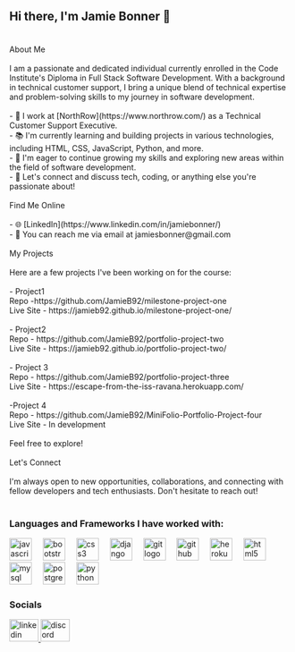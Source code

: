 ## <p align="left">Hi there, I'm Jamie Bonner 👋</p>
<p><br> About Me<br><br>I am a passionate and dedicated individual currently enrolled in the Code Institute's Diploma in Full Stack Software Development. With a background in technical customer support, I bring a unique blend of technical expertise and problem-solving skills to my journey in software development.<br><br>- 💼 I work at [NorthRow](https://www.northrow.com/) as a Technical Customer Support Executive.<br>- 📚 I'm currently learning and building projects in various technologies, including HTML, CSS, JavaScript, Python, and more.<br>- 🌱 I'm eager to continue growing my skills and exploring new areas within the field of software development.<br>- 💬 Let's connect and discuss tech, coding, or anything else you're passionate about!<br><br>Find Me Online<br><br>- 🌐 [LinkedIn](https://www.linkedin.com/in/jamiebonner/)<br>- 📧 You can reach me via email at jamiesbonner@gmail.com<br><br>My Projects<br><br>Here are a few projects I've been working on for the course:<br><br>- Project1 <br>Repo -https://github.com/JamieB92/milestone-project-one<br>Live Site - https://jamieb92.github.io/milestone-project-one/<br><br>- Project2<br>Repo - https://github.com/JamieB92/portfolio-project-two<br>Live Site - https://jamieb92.github.io/portfolio-project-two/<br><br>- Project 3<br>Repo - https://github.com/JamieB92/portfolio-project-three<br>Live Site - https://escape-from-the-iss-ravana.herokuapp.com/<br><br>-Project 4<br>Repo - https://github.com/JamieB92/MiniFolio-Portfolio-Project-four<br>Live Site - In development<br><br>Feel free to explore!<br><br>Let's Connect<br><br>I'm always open to new opportunities, collaborations, and connecting with fellow developers and tech enthusiasts. Don't hesitate to reach out!</p>

#


### Languages and Frameworks I have worked with:
<div align="left">
  <img src="https://cdn.jsdelivr.net/gh/devicons/devicon/icons/javascript/javascript-original.svg" height="40" alt="javascript logo"  />
  <img width="12" />
  <img src="https://cdn.jsdelivr.net/gh/devicons/devicon/icons/bootstrap/bootstrap-original.svg" height="40" alt="bootstrap logo"  />
  <img width="12" />
  <img src="https://cdn.jsdelivr.net/gh/devicons/devicon/icons/css3/css3-original.svg" height="40" alt="css3 logo"  />
  <img width="12" />
  <img src="https://cdn.jsdelivr.net/gh/devicons/devicon/icons/django/django-plain.svg" height="40" alt="django logo"  />
  <img width="12" />
  <img src="https://cdn.jsdelivr.net/gh/devicons/devicon/icons/git/git-original.svg" height="40" alt="git logo"  />
  <img width="12" />
  <img src="https://cdn.jsdelivr.net/gh/devicons/devicon/icons/github/github-original.svg" height="40" alt="github logo"  />
  <img width="12" />
  <img src="https://cdn.jsdelivr.net/gh/devicons/devicon/icons/heroku/heroku-original.svg" height="40" alt="heroku logo"  />
  <img width="12" />
  <img src="https://cdn.jsdelivr.net/gh/devicons/devicon/icons/html5/html5-original.svg" height="40" alt="html5 logo"  />
  <img width="12" />
  <img src="https://cdn.jsdelivr.net/gh/devicons/devicon/icons/mysql/mysql-original.svg" height="40" alt="mysql logo"  />
  <img width="12" />
  <img src="https://cdn.jsdelivr.net/gh/devicons/devicon/icons/postgresql/postgresql-original.svg" height="40" alt="postgresql logo"  />
  <img width="12" />
  <img src="https://cdn.jsdelivr.net/gh/devicons/devicon/icons/python/python-original.svg" height="40" alt="python logo"  />
</div>

### Socials

<div align="left">
  <a href="https://www.linkedin.com/in/jamiebonner/" target="_blank">
    <img src="https://raw.githubusercontent.com/maurodesouza/profile-readme-generator/master/src/assets/icons/social/linkedin/default.svg" width="52" height="40" alt="linkedin logo"  />
  </a>
  <a href="jamieb92" target="_blank">
    <img src="https://raw.githubusercontent.com/maurodesouza/profile-readme-generator/master/src/assets/icons/social/discord/default.svg" width="52" height="40" alt="discord logo"  />
  </a>
</div>

###
